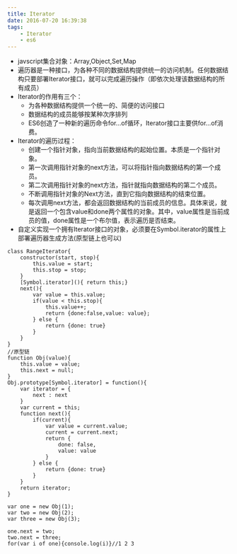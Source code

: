 ```yaml
---
title: Iterator
date: 2016-07-20 16:39:38
tags:
	- Iterator
	- es6
---
```

* javscript集合对象：Array,Object,Set,Map
* 遍历器是一种接口，为各种不同的数据结构提供统一的访问机制。任何数据结构只要部署Iterator接口，就可以完成遍历操作（即依次处理该数据结构的所有成员）
* Iterator的作用有三个：
	* 为各种数据结构提供一个统一的、简便的访问接口
	* 数据结构的成员能够按某种次序排列
	* ES6创造了一种新的遍历命令for...of循环，Iterator接口主要供for...of消费。
* Iterator的遍历过程：
	* 创建一个指针对象，指向当前数据结构的起始位置。本质是一个指针对象。
	* 第一次调用指针对象的next方法，可以将指针指向数据结构的第一个成员。
	* 第二次调用指针对象的next方法，指针就指向数据结构的第二个成员。
	* 不断调用指针对象的Next方法，直到它指向数据结构的结束位置。
	* 每次调用next方法，都会返回数据结构的当前成员的信息。具体来说，就是返回一个包含value和done两个属性的对象。其中，value属性是当前成员的值，done属性是一个布尔值，表示遍历是否结束。
* 自定义实现一个拥有Iterator接口的对象，必须要在Symbol.iterator的属性上部署遍历器生成方法(原型链上也可以)
````
class RangeIterator{
	constructor(start, stop){
		this.value = start;
		this.stop = stop;
	}
	[Symbol.iterator](){ return this;}
	next(){
		var value = this.value;
		if(value < this.stop){
			this.value++;
			return {done:false,value: value};
		} else {
			return {done: true}
		}
	}
}
//原型链
function Obj(value){
	this.value = value;
	this.next = null;
}
Obj.prototype[Symbol.iterator] = function(){
	var iterator = {
		next : next
	}
	var current = this;
	function next(){
		if(current){
			var value = current.value;
			current = current.next;
			return {
				done: false,
				value: value
			}
		} else {
			return {done: true}
		}
	}
	return iterator;
}

var one = new Obj(1);
var two = new Obj(2);
var three = new Obj(3);

one.next = two;
two.next = three;
for(var i of one){console.log(i)}//1 2 3
````
